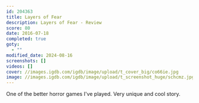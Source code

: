 ```yaml
---
id: 204363
title: Layers of Fear
description: Layers of Fear - Review
score: 80
date: 2016-07-18
completed: true
goty:
  - ""
modified_date: 2024-08-16
screenshots: []
videos: []
cover: //images.igdb.com/igdb/image/upload/t_cover_big/co66ie.jpg
image: //images.igdb.com/igdb/image/upload/t_screenshot_huge/schcmz.jpg
---
```

One of the better horror games I've played. Very unique and cool story. 